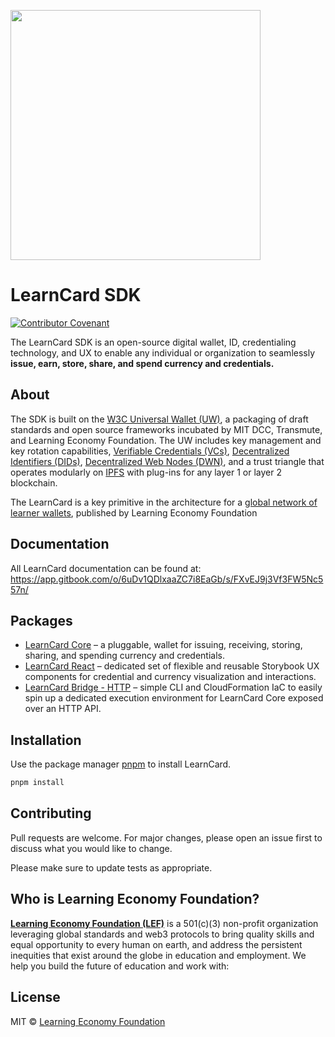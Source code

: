 [<img src="https://user-images.githubusercontent.com/2185016/176284693-4ca14052-d067-4ea5-b170-c6cd2594ee23.png" width="400"/>](image.png)


# LearnCard SDK
[![Contributor Covenant](https://img.shields.io/badge/Contributor%20Covenant-2.1-4baaaa.svg)](CODE_OF_CONDUCT.md)

The LearnCard SDK is an open-source digital wallet, ID, credentialing technology, and UX to enable any individual or organization to seamlessly **issue, earn, store, share, and spend currency and credentials.**

## About
The SDK is built on the [W3C Universal Wallet (UW)](https://w3c-ccg.github.io/universal-wallet-interop-spec/), a packaging of draft standards and open source frameworks incubated by MIT DCC, Transmute, and Learning Economy Foundation. The UW includes key management and key rotation capabilities, [Verifiable Credentials (VCs)](https://www.w3.org/TR/vc-data-model/), [Decentralized Identifiers (DIDs)](https://github.com/w3c-ccg/did-spec), [Decentralized Web Nodes (DWN)](https://identity.foundation/decentralized-web-node/spec/), and a trust triangle that operates modularly on [IPFS](https://ipfs.io/) with plug-ins for any layer 1 or layer 2 blockchain.  

The LearnCard is a key primitive in the architecture for a [global network of learner wallets](https://github.com/Learning-Economy-Foundation/Protocol-Research/blob/main/IoE-Network.md), published by Learning Economy Foundation


## Documentation
All LearnCard documentation can be found at:
https://app.gitbook.com/o/6uDv1QDlxaaZC7i8EaGb/s/FXvEJ9j3Vf3FW5Nc557n/


## Packages
- [LearnCard Core](./packages/learn-card-core) – a pluggable, wallet for issuing, receiving, storing, sharing, and spending currency and credentials.
- [LearnCard React](./packages/react-learn-card) – dedicated set of flexible and reusable Storybook UX components for credential and currency visualization and interactions.
- [LearnCard Bridge - HTTP](./packages/learn-card-bridge-http) – simple CLI and CloudFormation IaC to easily spin up a dedicated execution environment for LearnCard Core exposed over an HTTP API.

## Installation

Use the package manager [pnpm](https://pnpm.io/) to install LearnCard.

```bash
pnpm install
```

## Contributing
Pull requests are welcome. For major changes, please open an issue first to discuss what you would like to change.

Please make sure to update tests as appropriate.

## Who is Learning Economy Foundation?

**[Learning Economy Foundation (LEF)](https://www.learningeconomy.io)** is a 501(c)(3) non-profit organization leveraging global standards and web3 protocols to bring quality skills and equal opportunity to every human on earth, and address the persistent inequities that exist around the globe in education and employment. We help you build the future of education and work with:

## License
MIT © [Learning Economy Foundation](https://github.com/Learning-Economy-Foundation)
